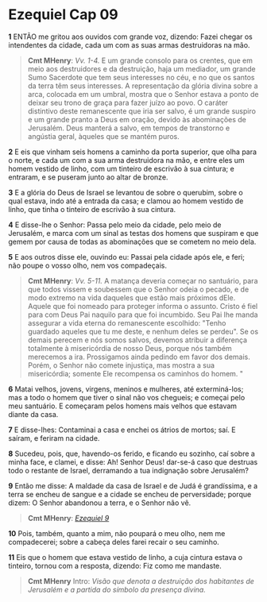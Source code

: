 # Ezequiel Cap 09

**1** 	ENTÃO me gritou aos ouvidos com grande voz, dizendo: Fazei chegar os intendentes da cidade, cada um com as suas armas destruidoras na mão.

> **Cmt MHenry**: *Vv. 1-4.* E um grande consolo para os crentes, que em meio aos destruidores e da destruição, haja um mediador, um grande Sumo Sacerdote que tem seus interesses no céu, e no que os santos da terra têm seus interesses. A representação da glória divina sobre a arca, colocada em um umbral, mostra que o Senhor estava a ponto de deixar seu trono de graça para fazer juízo ao povo. O caráter distintivo deste remanescente que iria ser salvo, é um grande suspiro e um grande pranto a Deus em oração, devido às abominações de Jerusalém. Deus manterá a salvo, em tempos de transtorno e angústia geral, àqueles que se mantém puros.

**2** 	E eis que vinham seis homens a caminho da porta superior, que olha para o norte, e cada um com a sua arma destruidora na mão, e entre eles um homem vestido de linho, com um tinteiro de escrivão à sua cintura; e entraram, e se puseram junto ao altar de bronze.

**3** 	E a glória do Deus de Israel se levantou de sobre o querubim, sobre o qual estava, indo até a entrada da casa; e clamou ao homem vestido de linho, que tinha o tinteiro de escrivão à sua cintura.

**4** 	E disse-lhe o Senhor: Passa pelo meio da cidade, pelo meio de Jerusalém, e marca com um sinal as testas dos homens que suspiram e que gemem por causa de todas as abominações que se cometem no meio dela.

**5** 	E aos outros disse ele, ouvindo eu: Passai pela cidade após ele, e feri; não poupe o vosso olho, nem vos compadeçais.

> **Cmt MHenry**: *Vv. 5-11.* A matança deveria começar no santuário, para que todos vissem e soubessem que o Senhor odeia o pecado, e de modo extremo na vida daqueles que estão mais próximos dEle. Aquele que foi nomeado para proteger informa o assunto. Cristo é fiel para com Deus Pai naquilo para que foi incumbido. Seu Pai lhe manda assegurar a vida eterna do remanescente escolhido: "Tenho guardado aqueles que tu me deste, e nenhum deles se perdeu". Se os demais perecem e nós somos salvos, devemos atribuir a diferença totalmente à misericórdia de nosso Deus, porque nós também merecemos a ira. Prossigamos ainda pedindo em favor dos demais. Porém, o Senhor não comete injustiça, mas mostra a sua misericórdia; somente Ele recompensa os caminhos do homem. "

**6** 	Matai velhos, jovens, virgens, meninos e mulheres, até exterminá-los; mas a todo o homem que tiver o sinal não vos chegueis; e começai pelo meu santuário. E começaram pelos homens mais velhos que estavam diante da casa.

**7** 	E disse-lhes: Contaminai a casa e enchei os átrios de mortos; saí. E saíram, e feriram na cidade.

**8** 	Sucedeu, pois, que, havendo-os ferido, e ficando eu sozinho, caí sobre a minha face, e clamei, e disse: Ah! Senhor Deus! dar-se-á caso que destruas todo o restante de Israel, derramando a tua indignação sobre Jerusalém?

**9** 	Então me disse: A maldade da casa de Israel e de Judá é grandíssima, e a terra se encheu de sangue e a cidade se encheu de perversidade; porque dizem: O Senhor abandonou a terra, e o Senhor não vê.

> **Cmt MHenry**: *[Ezequiel 9](../26A-Ez/09.md#0)*

**10** 	Pois, também, quanto a mim, não poupará o meu olho, nem me compadecerei; sobre a cabeça deles farei recair o seu caminho.

**11** 	Eis que o homem que estava vestido de linho, a cuja cintura estava o tinteiro, tornou com a resposta, dizendo: Fiz como me mandaste.


> **Cmt MHenry** Intro: *Visão que denota a destruição dos habitantes de Jerusalém e a partida do símbolo da presença divina.*
